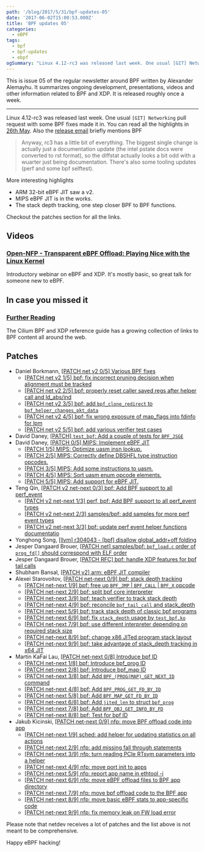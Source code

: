 ```yaml
---
path: '/blog/2017/5/31/bpf-updates-05'
date: '2017-06-02T15:00:53.000Z'
title: 'BPF updates 05'
categories:
  - eBPF
tags:
  - bpf
  - bpf-updates
  - ebpf
ogSummary: "Linux 4.12-rc3 was released last week. One usual [GIT] Networking pull request with some BPF fixes made it in. You can read all the highlights in 26th May. Also the release email briefly mentions BPF. Anyway, rc3 has a little bit of everything. The biggest single change is actually just a documentation update (the intel pstate docs were converted to rst format), so the diffstat actually looks a bit odd with a wuarter just being documentation. There's also some tooling updates (perf and some bpf selftest).More interesting highlights"
---
```


This is issue 05 of the regular newsletter around BPF written by Alexander Alemayhu. It summarizes ongoing development, presentations, videos and other information related to BPF and XDP. It is released roughly once a week.

---

Linux 4.12-rc3 was released last week. One usual `[GIT] Networking` pull request with some BPF fixes made it in. You can read all the highlights in [26th May](http://www.mail-archive.com/linux-kernel@vger.kernel.org/msg1406659.html). Also the [release email](http://www.mail-archive.com/linux-kernel@vger.kernel.org/msg1407286.html) briefly mentions BPF

> Anyway, rc3 has a little bit of everything. The biggest single change is actually just a documentation update (the intel pstate docs were converted to rst format), so the diffstat actually looks a bit odd with a wuarter just being documentation. There's also some tooling updates (perf and some bpf selftest).

More interesting highlights

- ARM 32-bit eBPF JIT saw a v2.
- MIPS eBPF JIT is in the works.
- The stack depth tracking, one step closer BPF to BPF functions.

Checkout the patches section for all the links.

## Videos

### [Open-NFP - Transparent eBPF Offload: Playing Nice with the Linux Kernel](https://www.youtube.com/watch?v=W2v7zgUGp8A)

Introductory webinar on eBPF and XDP. It's mostly basic, so great talk for someone new to eBPF.

## In case you missed it

### [Further Reading](http://docs.cilium.io/en/stable/bpf/#further-reading)

The Cilium BPF and XDP reference guide has a growing collection of links to BPF content all around the web.

## Patches

- Daniel Borkmann, [[PATCH net v2 0/5] Various BPF fixes](https://www.mail-archive.com/netdev@vger.kernel.org/msg170113.html)
  - [[PATCH net v2 1/5] bpf: fix incorrect pruning decision when alignment must be tracked](https://www.mail-archive.com/netdev@vger.kernel.org/msg170112.html)
  - [[PATCH net v2 2/5] bpf: properly reset caller saved regs after helper call and ld_abs/ind](https://www.mail-archive.com/netdev@vger.kernel.org/msg170115.html)
  - [[PATCH net v2 3/5] bpf: add `bpf_clone_redirect` to `bpf_helper_changes_pkt_data`](https://www.mail-archive.com/netdev@vger.kernel.org/msg170114.html)
  - [[PATCH net v2 4/5] bpf: fix wrong exposure of map_flags into fdinfo for lpm](https://www.mail-archive.com/netdev@vger.kernel.org/msg170116.html)
  - [[PATCH net v2 5/5] bpf: add various verifier test cases](https://www.mail-archive.com/netdev@vger.kernel.org/msg170111.html)
- David Daney, [[PATCH] `test_bpf`: Add a couple of tests for `BPF_JSGE`](https://www.spinics.net/lists/netdev/msg436901.html)
- David Daney, [[PATCH 0/5] MIPS: Implement eBPF JIT](https://www.spinics.net/lists/kernel/msg2517660.html)
  - [[PATCH 1/5] MIPS: Optimize uasm insn lookup.](https://www.spinics.net/lists/kernel/msg2517665.html)
  - [[PATCH 2/5] MIPS: Correctly define DBSHFL type instruction opcodes.](https://www.spinics.net/lists/kernel/msg2517661.html)
  - [[PATCH 3/5] MIPS: Add some instructions to uasm.](https://www.spinics.net/lists/kernel/msg2517662.html)
  - [[PATCH 4/5] MIPS: Sort uasm enum opcode elements.](https://www.spinics.net/lists/kernel/msg2517663.html)
  - [[PATCH 5/5] MIPS: Add support for eBPF JIT.](https://www.spinics.net/lists/kernel/msg2517664.html)
- Teng Qin, [[PATCH v2 net-next 0/3] bpf: Add BPF support to all perf_event](https://www.spinics.net/lists/netdev/msg437068.html)
  - [[PATCH v2 net-next 1/3] perf, bpf: Add BPF support to all perf_event types](https://www.spinics.net/lists/kernel/msg2517762.html)
  - [[PATCH v2 net-next 2/3] samples/bpf: add samples for more perf event types](https://www.spinics.net/lists/kernel/msg2517761.html)
  - [[PATCH v2 net-next 3/3] bpf: update perf event helper functions documentatio](https://www.spinics.net/lists/kernel/msg2517763.html)
- Yonghong Song, [[llvm] r304043 - [bpf] disallow global_addr+off folding](http://llvm.org/viewvc/llvm-project?view=revision&revision=304043)
- Jesper Dangaard Brouer, [[PATCH net] samples/bpf: `bpf_load.c` order of `prog_fd[]` should correspond with ELF order](https://patchwork.ozlabs.org/patch/768589/)
- Jesper Dangaard Brouer, [[PATCH RFC] bpf: handle XDP features for bpf tail calls](https://patchwork.ozlabs.org/patch/768529/)
- Shubham Bansal, [[PATCH v2] arm: eBPF JIT compiler](https://www.spinics.net/lists/arm-kernel/msg583771.html)
- Alexei Starovoitov, [[PATCH net-next 0/9] bpf: stack depth tracking](https://www.spinics.net/lists/netdev/msg437603.html)
  - [[PATCH net-next 1/9] bpf: free up `BPF_JMP` | `BPF_CALL` | `BPF_X` opcode](https://www.spinics.net/lists/netdev/msg437607.html)
  - [[PATCH net-next 2/9] bpf: split bpf core interpreter](https://www.spinics.net/lists/netdev/msg437602.html)
  - [[PATCH net-next 3/9] bpf: teach verifier to track stack depth](https://www.spinics.net/lists/netdev/msg437605.html)
  - [[PATCH net-next 4/9] bpf: reconcile `bpf_tail_call` and stack_depth](https://www.spinics.net/lists/netdev/msg437610.html)
  - [[PATCH net-next 5/9] bpf: track stack depth of classic bpf programs](https://www.spinics.net/lists/netdev/msg437611.html)
  - [[PATCH net-next 6/9] bpf: fix `stack_depth` usage by `test_bpf.ko`](https://www.spinics.net/lists/netdev/msg437612.html)
  - [[PATCH net-next 7/9] bpf: use different interpreter depending on required stack size](https://www.spinics.net/lists/netdev/msg437613.html)
  - [[PATCH net-next 8/9] bpf: change x86 JITed program stack layout](https://www.spinics.net/lists/netdev/msg437606.html)
  - [[PATCH net-next 9/9] bpf: take advantage of stack_depth tracking in x64 JIT](https://www.spinics.net/lists/netdev/msg437609.html)
- Martin KaFai Lau, [[PATCH net-next 0/8] Introduce bpf ID](https://www.mail-archive.com/netdev@vger.kernel.org/msg170871.html)
  - [[PATCH net-next 1/8] bpf: Introduce bpf_prog ID](https://www.mail-archive.com/netdev@vger.kernel.org/msg170872.html)
  - [[PATCH net-next 2/8] bpf: Introduce bpf_map ID](https://www.mail-archive.com/netdev@vger.kernel.org/msg170873.html)
  - [[PATCH net-next 3/8] bpf: Add `BPF_(PROG|MAP)_GET_NEXT_ID` command](https://www.mail-archive.com/netdev@vger.kernel.org/msg170874.html)
  - [[PATCH net-next 4/8] bpf: Add `BPF_PROG_GET_FD_BY_ID`](https://www.mail-archive.com/netdev@vger.kernel.org/msg170870.html)
  - [[PATCH net-next 5/8] bpf: Add `BPF_MAP_GET_FD_BY_ID`](https://www.mail-archive.com/netdev@vger.kernel.org/msg170876.html)
  - [[PATCH net-next 6/8] bpf: Add `jited_len` to struct `bpf_prog`](https://www.mail-archive.com/netdev@vger.kernel.org/msg170877.html)
  - [[PATCH net-next 7/8] bpf: Add `BPF_OBJ_GET_INFO_BY_FD`](https://www.mail-archive.com/netdev@vger.kernel.org/msg170869.html)
  - [[PATCH net-next 8/8] bpf: Test for bpf ID](https://www.mail-archive.com/netdev@vger.kernel.org/msg170875.html)
- Jakub Kicinski, [[PATCH net-next 0/9] nfp: move BPF offload code into app](https://www.mail-archive.com/netdev@vger.kernel.org/msg170996.html)
  - [[PATCH net-next 1/9] sched: add helper for updating statistics on all actions](https://www.mail-archive.com/netdev@vger.kernel.org/msg170995.html)
  - [[PATCH net-next 2/9] nfp: add missing fall through statements](https://www.mail-archive.com/netdev@vger.kernel.org/msg170992.html)
  - [[PATCH net-next 3/9] nfp: turn reading PCIe RTsym parameters into a helper](https://www.mail-archive.com/netdev@vger.kernel.org/msg170994.html)
  - [[PATCH net-next 4/9] nfp: move port init to apps](https://www.mail-archive.com/netdev@vger.kernel.org/msg170993.html)
  - [[PATCH net-next 5/9] nfp: report app name in ethtool -i](https://www.mail-archive.com/netdev@vger.kernel.org/msg170987.html)
  - [[PATCH net-next 6/9] nfp: move eBPF offload files to BPF app directory](https://www.mail-archive.com/netdev@vger.kernel.org/msg170989.html)
  - [[PATCH net-next 7/9] nfp: move bpf offload code to the BPF app](https://www.mail-archive.com/netdev@vger.kernel.org/msg170988.html)
  - [[PATCH net-next 8/9] nfp: move basic eBPF stats to app-specific code](https://www.mail-archive.com/netdev@vger.kernel.org/msg170990.html)
  - [[PATCH net-next 9/9] nfp: fix memory leak on FW load error](https://www.mail-archive.com/netdev@vger.kernel.org/msg170991.html)

Please note that netdev receives a lot of patches and the list above is not meant to be comprehensive.

Happy eBPF hacking!
